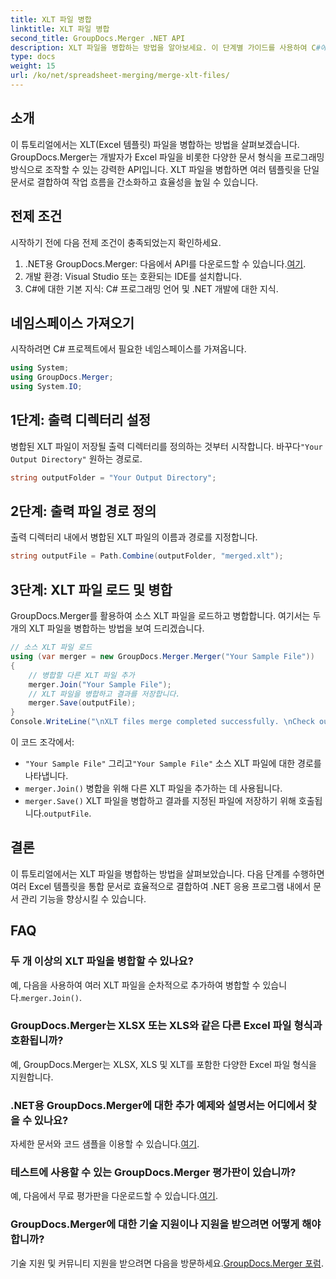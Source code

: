 ```yaml
---
title: XLT 파일 병합
linktitle: XLT 파일 병합
second_title: GroupDocs.Merger .NET API
description: XLT 파일을 병합하는 방법을 알아보세요. 이 단계별 가이드를 사용하여 C#에서 프로그래밍 방식으로 Excel 템플릿을 결합하세요.
type: docs
weight: 15
url: /ko/net/spreadsheet-merging/merge-xlt-files/
---
```

## 소개
이 튜토리얼에서는 XLT(Excel 템플릿) 파일을 병합하는 방법을 살펴보겠습니다. GroupDocs.Merger는 개발자가 Excel 파일을 비롯한 다양한 문서 형식을 프로그래밍 방식으로 조작할 수 있는 강력한 API입니다. XLT 파일을 병합하면 여러 템플릿을 단일 문서로 결합하여 작업 흐름을 간소화하고 효율성을 높일 수 있습니다.
## 전제 조건
시작하기 전에 다음 전제 조건이 충족되었는지 확인하세요.
1.  .NET용 GroupDocs.Merger: 다음에서 API를 다운로드할 수 있습니다.[여기](https://releases.groupdocs.com/merger/net/).
2. 개발 환경: Visual Studio 또는 호환되는 IDE를 설치합니다.
3. C#에 대한 기본 지식: C# 프로그래밍 언어 및 .NET 개발에 대한 지식.

## 네임스페이스 가져오기
시작하려면 C# 프로젝트에서 필요한 네임스페이스를 가져옵니다.
```csharp
using System; 
using GroupDocs.Merger;
using System.IO;
```
## 1단계: 출력 디렉터리 설정
 병합된 XLT 파일이 저장될 출력 디렉터리를 정의하는 것부터 시작합니다. 바꾸다`"Your Output Directory"` 원하는 경로로.
```csharp
string outputFolder = "Your Output Directory";
```
## 2단계: 출력 파일 경로 정의
출력 디렉터리 내에서 병합된 XLT 파일의 이름과 경로를 지정합니다.
```csharp
string outputFile = Path.Combine(outputFolder, "merged.xlt");
```
## 3단계: XLT 파일 로드 및 병합
GroupDocs.Merger를 활용하여 소스 XLT 파일을 로드하고 병합합니다. 여기서는 두 개의 XLT 파일을 병합하는 방법을 보여 드리겠습니다.
```csharp
// 소스 XLT 파일 로드
using (var merger = new GroupDocs.Merger.Merger("Your Sample File"))
{
    // 병합할 다른 XLT 파일 추가
    merger.Join("Your Sample File");
    // XLT 파일을 병합하고 결과를 저장합니다.
    merger.Save(outputFile);
}
Console.WriteLine("\nXLT files merge completed successfully. \nCheck output in {0}", outputFolder);
```
이 코드 조각에서:
- `"Your Sample File"` 그리고`"Your Sample File"` 소스 XLT 파일에 대한 경로를 나타냅니다.
- `merger.Join()` 병합을 위해 다른 XLT 파일을 추가하는 데 사용됩니다.
- `merger.Save()` XLT 파일을 병합하고 결과를 지정된 파일에 저장하기 위해 호출됩니다.`outputFile`.

## 결론
이 튜토리얼에서는 XLT 파일을 병합하는 방법을 살펴보았습니다. 다음 단계를 수행하면 여러 Excel 템플릿을 통합 문서로 효율적으로 결합하여 .NET 응용 프로그램 내에서 문서 관리 기능을 향상시킬 수 있습니다.

## FAQ
### 두 개 이상의 XLT 파일을 병합할 수 있나요?
예, 다음을 사용하여 여러 XLT 파일을 순차적으로 추가하여 병합할 수 있습니다.`merger.Join()`.
### GroupDocs.Merger는 XLSX 또는 XLS와 같은 다른 Excel 파일 형식과 호환됩니까?
예, GroupDocs.Merger는 XLSX, XLS 및 XLT를 포함한 다양한 Excel 파일 형식을 지원합니다.
### .NET용 GroupDocs.Merger에 대한 추가 예제와 설명서는 어디에서 찾을 수 있나요?
 자세한 문서와 코드 샘플을 이용할 수 있습니다.[여기](https://reference.groupdocs.com/merger/net/).
### 테스트에 사용할 수 있는 GroupDocs.Merger 평가판이 있습니까?
 예, 다음에서 무료 평가판을 다운로드할 수 있습니다.[여기](https://releases.groupdocs.com/).
### GroupDocs.Merger에 대한 기술 지원이나 지원을 받으려면 어떻게 해야 합니까?
 기술 지원 및 커뮤니티 지원을 받으려면 다음을 방문하세요.[GroupDocs.Merger 포럼](https://forum.groupdocs.com/c/merger/32).